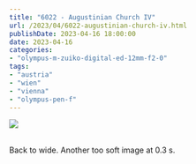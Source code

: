 ```yaml
---
title: "6022 - Augustinian Church IV"
url: /2023/04/6022-augustinian-church-iv.html
publishDate: 2023-04-16 18:00:00
date: 2023-04-16
categories:
- "olympus-m-zuiko-digital-ed-12mm-f2-0"
tags:
- "austria"
- "wien"
- "vienna"
- "olympus-pen-f"
---
```

<div class="container">
<div class="center"><a target="_blank" href="https://d25zfm9zpd7gm5.cloudfront.net/1200x1200/2019/20191215_163047_DxO_lr.jpg"><img class="webfeedsFeaturedVisual" src="https://d25zfm9zpd7gm5.cloudfront.net/0600x0600/2019/20191215_163047_DxO_lr.jpg" /></a></div>
</div>
<br />

Back to wide. Another too soft image at 0.3&nbsp;s.
